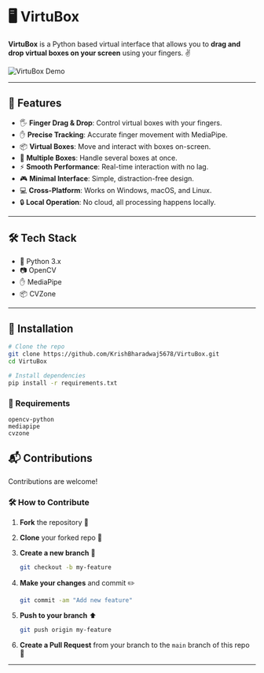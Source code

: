 # 🖥️ VirtuBox

**VirtuBox** is a Python based virtual interface that allows you to **drag and drop virtual boxes on your screen** using your fingers. ✌️

![VirtuBox Demo](https://github.com/KrishBharadwaj5678/VirtuBox/blob/main/VirtuBoxDemo.gif)

---

## 🚀 Features

* 🖐️ **Finger Drag & Drop**: Control virtual boxes with your fingers.
* ✋ **Precise Tracking**: Accurate finger movement with MediaPipe.
* 📦 **Virtual Boxes**: Move and interact with boxes on-screen.
* 🌟 **Multiple Boxes**: Handle several boxes at once.
* ⚡ **Smooth Performance**: Real-time interaction with no lag.
* 🎮 **Minimal Interface**: Simple, distraction-free design.
* 💻 **Cross-Platform**: Works on Windows, macOS, and Linux.
* 🔒 **Local Operation**: No cloud, all processing happens locally.

---

## 🛠️ Tech Stack

* 🐍 Python 3.x
* 📷 OpenCV
* ✋ MediaPipe 
* 📦 CVZone

---

## 🧪 Installation

```bash
# Clone the repo
git clone https://github.com/KrishBharadwaj5678/VirtuBox.git
cd VirtuBox

# Install dependencies
pip install -r requirements.txt
```

### 🔧 Requirements

```
opencv-python
mediapipe
cvzone
```

## 📬 Contributions

Contributions are welcome! 

### 🛠️ How to Contribute

1. **Fork** the repository 🍴
2. **Clone** your forked repo 📂
3. **Create a new branch** 🌿 

   ```bash
   git checkout -b my-feature
   ```
4. **Make your changes** and commit ✏️ 

   ```bash
   git commit -am "Add new feature"
   ```
5. **Push to your branch** ⬆️ 

   ```bash
   git push origin my-feature
   ```
6. **Create a Pull Request** from your branch to the `main` branch of this repo 🔄 

---
